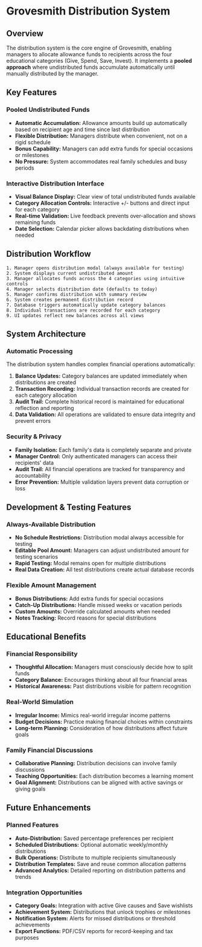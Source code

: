 # Grovesmith Distribution System

## Overview

The distribution system is the core engine of Grovesmith, enabling managers to allocate allowance funds to recipients across the four educational categories (Give, Spend, Save, Invest). It implements a **pooled approach** where undistributed funds accumulate automatically until manually distributed by the manager.

## Key Features

### Pooled Undistributed Funds

- **Automatic Accumulation:** Allowance amounts build up automatically based on recipient age and time since last distribution
- **Flexible Distribution:** Managers distribute when convenient, not on a rigid schedule
- **Bonus Capability:** Managers can add extra funds for special occasions or milestones
- **No Pressure:** System accommodates real family schedules and busy periods

### Interactive Distribution Interface

- **Visual Balance Display:** Clear view of total undistributed funds available
- **Category Allocation Controls:** Interactive +/- buttons and direct input for each category
- **Real-time Validation:** Live feedback prevents over-allocation and shows remaining funds
- **Date Selection:** Calendar picker allows backdating distributions when needed

## Distribution Workflow

```
1. Manager opens distribution modal (always available for testing)
2. System displays current undistributed amount
3. Manager allocates funds across the 4 categories using intuitive controls
4. Manager selects distribution date (defaults to today)
5. Manager confirms distribution with summary review
6. System creates permanent distribution record
7. Database triggers automatically update category balances
8. Individual transactions are recorded for each category
9. UI updates reflect new balances across all views
```

## System Architecture

### Automatic Processing

The distribution system handles complex financial operations automatically:

1. **Balance Updates:** Category balances are updated immediately when distributions are created
2. **Transaction Recording:** Individual transaction records are created for each category allocation
3. **Audit Trail:** Complete historical record is maintained for educational reflection and reporting
4. **Data Validation:** All operations are validated to ensure data integrity and prevent errors

### Security & Privacy

- **Family Isolation:** Each family's data is completely separate and private
- **Manager Control:** Only authenticated managers can access their recipients' data
- **Audit Trail:** All financial operations are tracked for transparency and accountability
- **Error Prevention:** Multiple validation layers prevent data corruption or loss

## Development & Testing Features

### Always-Available Distribution

- **No Schedule Restrictions:** Distribution modal always accessible for testing
- **Editable Pool Amount:** Managers can adjust undistributed amount for testing scenarios
- **Rapid Testing:** Modal remains open for multiple distributions
- **Real Data Creation:** All test distributions create actual database records

### Flexible Amount Management

- **Bonus Distributions:** Add extra funds for special occasions
- **Catch-Up Distributions:** Handle missed weeks or vacation periods
- **Custom Amounts:** Override calculated amounts when needed
- **Notes Tracking:** Record reasons for special distributions

## Educational Benefits

### Financial Responsibility

- **Thoughtful Allocation:** Managers must consciously decide how to split funds
- **Category Balance:** Encourages thinking about all four financial areas
- **Historical Awareness:** Past distributions visible for pattern recognition

### Real-World Simulation

- **Irregular Income:** Mimics real-world irregular income patterns
- **Budget Decisions:** Practice making financial choices within constraints
- **Long-term Planning:** Consideration of how distributions affect future goals

### Family Financial Discussions

- **Collaborative Planning:** Distribution decisions can involve family discussions
- **Teaching Opportunities:** Each distribution becomes a learning moment
- **Goal Alignment:** Distributions can be aligned with active savings or giving goals

## Future Enhancements

### Planned Features

- **Auto-Distribution:** Saved percentage preferences per recipient
- **Scheduled Distributions:** Optional automatic weekly/monthly distributions
- **Bulk Operations:** Distribute to multiple recipients simultaneously
- **Distribution Templates:** Save and reuse common allocation patterns
- **Advanced Analytics:** Detailed reporting on distribution patterns and trends

### Integration Opportunities

- **Category Goals:** Integration with active Give causes and Save wishlists
- **Achievement System:** Distributions that unlock trophies or milestones
- **Notification System:** Alerts for missed distributions or threshold achievements
- **Export Functions:** PDF/CSV reports for record-keeping and tax purposes
